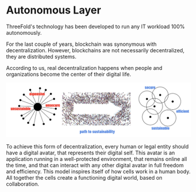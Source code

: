 # Autonomous Layer

ThreeFold's technology has been developed to run any IT workload 100% autonomously. 

For the last couple of years, blockchain was synonymous with decentralization. However, blockchains are not necessarily decentralized, they are distributed systems.

According to us, real decentralization happens when people and organizations become the center of their digital life. 


![alt_text](img/centralized_circles.jpg)


To achieve this form of decentralization, every human or legal entity should have a digital avatar, that represents their digital self. This avatar is an application running in a well-protected environment, that remains online all the time, and that can interact with any other digital avatar in full freedom and efficiency. This model inspires itself of how cells work in a human body. All together the cells create a functioning digital world, based on collaboration.
